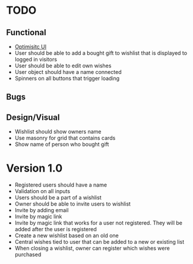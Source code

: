 # TODO

## Functional

- [Optimisitc UI](https://remix.run/docs/en/v1/guides/optimistic-ui)
- User should be able to add a bought gift to wishlist that is displayed to logged in visitors
- User should be able to edit own wishes
- User object should have a name connected
- Spinners on all buttons that trigger loading

 ## Bugs


## Design/Visual

- Wishlist should show owners name
- Use masonry for grid that contains cards
- Show name of person who bought gift

# Version 1.0

- Registered users should have a name
- Validation on all inputs
- Users should be a part of a wishlist
- Owner should be able to invite users to wishlist
- Invite by adding email
- Invite by magic link
- Invite by magic link that works for a user not registered. They will be added after the user is registered
- Create a new wishlist based on an old one
- Central wishes tied to user that can be added to a new or existing list
- When closing a wishlist, owner can register which wishes were purchased
